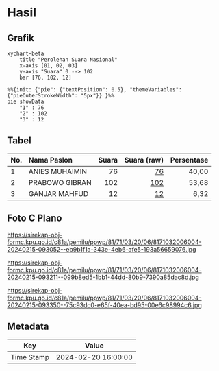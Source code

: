 # Hasil

## Grafik

```mermaid
xychart-beta
    title "Perolehan Suara Nasional"
    x-axis [01, 02, 03]
    y-axis "Suara" 0 --> 102
    bar [76, 102, 12]
```

```mermaid
%%{init: {"pie": {"textPosition": 0.5}, "themeVariables": {"pieOuterStrokeWidth": "5px"}} }%%
pie showData
    "1" : 76
    "2" : 102
    "3" : 12
```

## Tabel

| No. | Nama Paslon    | Suara | Suara (raw) | Persentase |
|:--- |:-------------- | -----:| -----------:| ----------:|
| 1   | ANIES MUHAIMIN | 76    | [76][p-1]   | 40,00      |
| 2   | PRABOWO GIBRAN | 102   | [102][p-2]  | 53,68      |
| 3   | GANJAR MAHFUD  | 12    | [12][p-3]   | 6,32       |


[p-1]: https://github.com/gigit-pemilu/pemilu-2024/blob/main/pilpres/hitung-suara/sub/81-maluku/sub/71-kota-ambon/sub/03-baguala/sub/2006-waiheru/sub/004-tps/sub/paslon-1.txt
[p-2]: https://github.com/gigit-pemilu/pemilu-2024/blob/main/pilpres/hitung-suara/sub/81-maluku/sub/71-kota-ambon/sub/03-baguala/sub/2006-waiheru/sub/004-tps/sub/paslon-2.txt
[p-3]: https://github.com/gigit-pemilu/pemilu-2024/blob/main/pilpres/hitung-suara/sub/81-maluku/sub/71-kota-ambon/sub/03-baguala/sub/2006-waiheru/sub/004-tps/sub/paslon-3.txt

## Foto C Plano

https://sirekap-obj-formc.kpu.go.id/c81a/pemilu/ppwp/81/71/03/20/06/8171032006004-20240215-093052--eb9b1f1a-343e-4eb6-afe5-193a56659076.jpg

https://sirekap-obj-formc.kpu.go.id/c81a/pemilu/ppwp/81/71/03/20/06/8171032006004-20240215-093211--099b8ed5-1bb1-44dd-80b9-7390a85dac8d.jpg

https://sirekap-obj-formc.kpu.go.id/c81a/pemilu/ppwp/81/71/03/20/06/8171032006004-20240215-093350--75c93dc0-e65f-40ea-bd95-00e6c98994c6.jpg


## Metadata

| Key        | Value               |
| ---------- | ------------------- |
| Time Stamp | 2024-02-20 16:00:00 |



